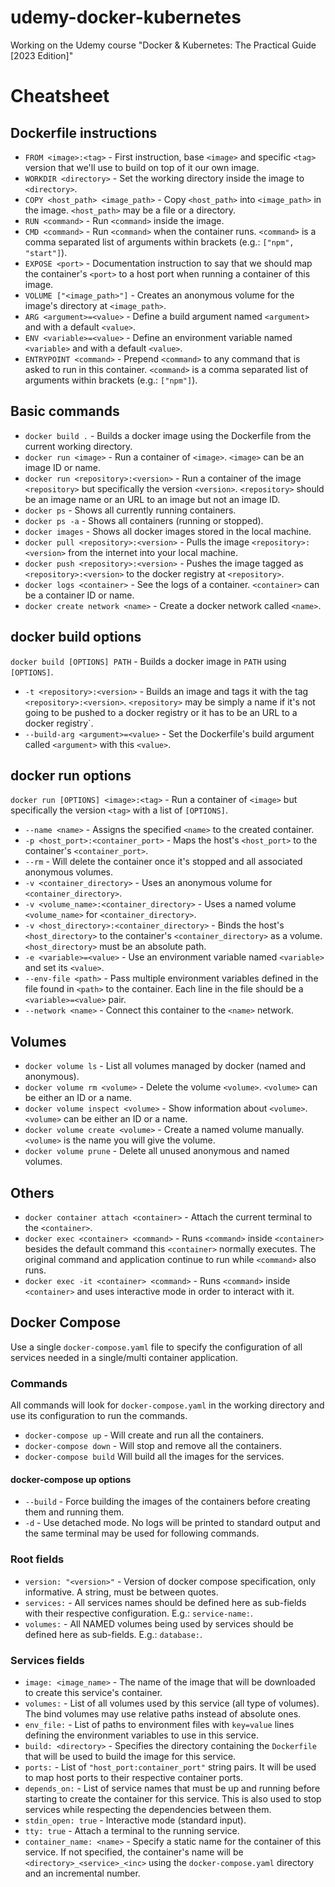 # udemy-docker-kubernetes
Working on the Udemy course "Docker & Kubernetes: The Practical Guide [2023 Edition]"


# Cheatsheet

## Dockerfile instructions
- `FROM <image>:<tag>` - First instruction, base `<image>` and specific `<tag>` version that we'll use to build on top of it our own image.
- `WORKDIR <directory>` - Set the working directory inside the image to `<directory>`.
- `COPY <host_path> <image_path>` - Copy `<host_path>` into `<image_path>` in the image. `<host_path>` may be a file or a directory.
- `RUN <command>` - Run `<command>` inside the image.
- `CMD <command>` - Run `<command>` when the container runs. `<command>` is a comma separated list of arguments within brackets (e.g.: `["npm", "start"]`).
- `EXPOSE <port>` - Documentation instruction to say that we should map the container's `<port>` to a host port when running a container of this image.
- `VOLUME ["<image_path>"]` - Creates an anonymous volume for the image's directory at `<image_path>`.
- `ARG <argument>=<value>` - Define a build argument named `<argument>` and with a default `<value>`.
- `ENV <variable>=<value>` - Define an environment variable named `<variable>` and with a default `<value>`.
- `ENTRYPOINT <command>` - Prepend `<command>` to any command that is asked to run in this container. `<command>` is a comma separated list of arguments within brackets (e.g.: `["npm"]`).

## Basic commands
- `docker build .` - Builds a docker image using the Dockerfile from the current working directory.
- `docker run <image>` - Run a container of `<image>`. `<image>` can be an image ID or name.
- `docker run <repository>:<version>` - Run a container of the image `<repository>` but specifically the version `<version>`. `<repository>` should be an image name or an URL to an image but not an image ID.
- `docker ps` - Shows all currently running containers.
- `docker ps -a` - Shows all containers (running or stopped).
- `docker images` - Shows all docker images stored in the local machine.
- `docker pull <repository>:<version>` - Pulls the image `<repository>:<version>` from the internet into your local machine.
- `docker push <repository>:<version>` - Pushes the image tagged as `<repository>:<version>` to the docker registry at `<repository>`.
- `docker logs <container>` - See the logs of a container. `<container>` can be a container ID or name.
- `docker create network <name>` - Create a docker network called `<name>`.

## docker build options
`docker build [OPTIONS] PATH` - Builds a docker image in `PATH` using `[OPTIONS]`.

- `-t <repository>:<version>` - Builds an image and tags it with the tag `<repository>:<version>`. `<repository>` may be simply a name if it's not going to be pushed to a docker registry or it has to be an URL to a docker registry`.
- `--build-arg <argument>=<value>` - Set the Dockerfile's build argument called `<argument>` with this `<value>`.

## docker run options
`docker run [OPTIONS] <image>:<tag>` - Run a container of `<image>` but specifically the version `<tag>` with a list of `[OPTIONS]`.

- `--name <name>` - Assigns the specified `<name>` to the created container.
- `-p <host_port>:<container_port>` - Maps the host's `<host_port>` to the container's `<container_port>`.
- `--rm` - Will delete the container once it's stopped and all associated anonymous volumes.
- `-v <container_directory>` - Uses an anonymous volume for `<container_directory>`.
- `-v <volume_name>:<container_directory>` - Uses a named volume `<volume_name>` for `<container_directory>`.
- `-v <host_directory>:<container_directory>` - Binds the host's `<host_directory>` to the container's `<container_directory>` as a volume. `<host_directory>` must be an absolute path.
- `-e <variable>=<value>` - Use an environment variable named `<variable>` and set its `<value>`.
- `--env-file <path>` - Pass multiple environment variables defined in the file found in `<path>` to the container. Each line in the file should be a `<variable>=<value>` pair.
- `--network <name>` - Connect this container to the `<name>` network.

## Volumes
- `docker volume ls` - List all volumes managed by docker (named and anonymous).
- `docker volume rm <volume>` - Delete the volume `<volume>`. `<volume>` can be either an ID or a name.
- `docker volume inspect <volume>` - Show information about `<volume>`. `<volume>` can be either an ID or a name.
- `docker volume create <volume>` - Create a named volume manually.  `<volume>` is the name you will give the volume.
- `docker volume prune` - Delete all unused anonymous and named volumes.

## Others
- `docker container attach <container>` - Attach the current terminal to the `<container>`.
- `docker exec <container> <command>` - Runs `<command>` inside `<container>` besides the default command this `<container>` normally executes. The original command and application continue to run while `<command>` also runs.
- `docker exec -it <container> <command>` - Runs `<command>` inside `<container>` and uses interactive mode in order to interact with it.

## Docker Compose

Use a single `docker-compose.yaml` file to specify the configuration of all services needed in a single/multi container application.

### Commands

All commands will look for `docker-compose.yaml` in the working directory and use its configuration to run the commands.

- `docker-compose up` -  Will create and run all the containers.
- `docker-compose down` - Will stop and remove all the containers.
- `docker-compose build` Will build all the images for the services.

#### docker-compose up options
- `--build` - Force building the images of the containers before creating them and running them.
- `-d` - Use detached mode. No logs will be printed to standard output and the same terminal may be used for following commands.

### Root fields
- `version: "<version>"` - Version of docker compose specification, only informative. A string, must be between quotes.
- `services:` - All services names should be defined here as sub-fields with their respective configuration.  E.g.: `service-name:`.
- `volumes:` - All NAMED volumes being used by services should be defined here as sub-fields. E.g.: `database:`.

### Services fields
- `image: <image_name>` - The name of the image that will be downloaded to create this service's container.
- `volumes:` - List of all volumes used by this service (all type of volumes). The bind volumes may use relative paths instead of absolute ones.
- `env_file:` - List of paths to environment files with `key=value` lines defining the environment variables to use in this service.
- `build: <directory>` - Specifies the directory containing the `Dockerfile` that will be used to build the image for this service.
- `ports:` - List of `"host_port:container_port"` string pairs. It will be used to map host ports to their respective container ports.
- `depends_on:` - List of service names that must be up and running before starting to create the container for this service. This is also used to stop services while respecting the dependencies between them.
- `stdin_open: true` - Interactive mode (standard input).
- `tty: true` - Attach a terminal to the running service.
- `container_name: <name>` - Specify a static name for the container of this service. If not specified, the container's name will be `<directory>_<service>_<inc>` using the `docker-compose.yaml` directory and an incremental number.
